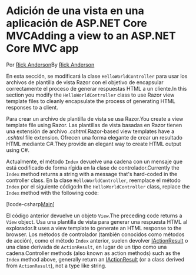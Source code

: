 # <a name="adding-a-view-to-an-aspnet-core-mvc-app"></a><span data-ttu-id="149d4-101">Adición de una vista en una aplicación de ASP.NET Core MVC</span><span class="sxs-lookup"><span data-stu-id="149d4-101">Adding a view to an ASP.NET Core MVC app</span></span>

<span data-ttu-id="149d4-102">Por [Rick Anderson](https://twitter.com/RickAndMSFT)</span><span class="sxs-lookup"><span data-stu-id="149d4-102">By [Rick Anderson](https://twitter.com/RickAndMSFT)</span></span>

<span data-ttu-id="149d4-103">En esta sección, se modificará la clase `HelloWorldController` para usar los archivos de plantilla de vista Razor con el objetivo de encapsular correctamente el proceso de generar respuestas HTML a un cliente.</span><span class="sxs-lookup"><span data-stu-id="149d4-103">In this section you modify the `HelloWorldController` class to use Razor view template files to cleanly encapsulate the process of generating HTML responses to a client.</span></span>

<span data-ttu-id="149d4-104">Para crear un archivo de plantilla de vista se usa Razor.</span><span class="sxs-lookup"><span data-stu-id="149d4-104">You create a view template file using Razor.</span></span> <span data-ttu-id="149d4-105">Las plantillas de vista basadas en Razor tienen una extensión de archivo *.cshtml*.</span><span class="sxs-lookup"><span data-stu-id="149d4-105">Razor-based view templates have a *.cshtml* file extension.</span></span> <span data-ttu-id="149d4-106">Ofrecen una forma elegante de crear un resultado HTML mediante C#.</span><span class="sxs-lookup"><span data-stu-id="149d4-106">They provide an elegant way to create HTML output using C#.</span></span>

<span data-ttu-id="149d4-107">Actualmente, el método `Index` devuelve una cadena con un mensaje que está codificado de forma rígida en la clase de controlador.</span><span class="sxs-lookup"><span data-stu-id="149d4-107">Currently the `Index` method returns a string with a message that's hard-coded in the controller class.</span></span> <span data-ttu-id="149d4-108">En la clase `HelloWorldController`, reemplace el método `Index` por el siguiente código:</span><span class="sxs-lookup"><span data-stu-id="149d4-108">In the `HelloWorldController` class, replace the `Index` method with the following code:</span></span>

[!code-csharp[Main](../../tutorials/first-mvc-app/start-mvc/sample/MvcMovie/Controllers/HelloWorldController.cs?name=snippet_4)]

<span data-ttu-id="149d4-109">El código anterior devuelve un objeto `View`.</span><span class="sxs-lookup"><span data-stu-id="149d4-109">The preceding code returns a `View` object.</span></span> <span data-ttu-id="149d4-110">Usa una plantilla de vista para generar una respuesta HTML al explorador.</span><span class="sxs-lookup"><span data-stu-id="149d4-110">It uses a view template to generate an HTML response to the browser.</span></span> <span data-ttu-id="149d4-111">Los métodos de controlador (también conocidos como métodos de acción), como el método `Index` anterior, suelen devolver [IActionResult](https://docs.microsoft.com/aspnet/core/api/microsoft.aspnetcore.mvc.iactionresult) o una clase derivada de `ActionResult`, en lugar de un tipo como una cadena.</span><span class="sxs-lookup"><span data-stu-id="149d4-111">Controller methods (also known as action methods) such as the `Index` method above, generally return an [IActionResult](https://docs.microsoft.com/aspnet/core/api/microsoft.aspnetcore.mvc.iactionresult) (or a class derived from `ActionResult`), not a type like string.</span></span>
